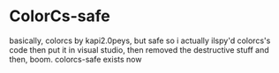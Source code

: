 # ColorCs-safe
basically, colorcs by kapi2.0peys, but safe
so i actually ilspy'd colorcs's code then put it in visual studio, then removed the destructive stuff and then, boom. colorcs-safe exists now
